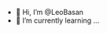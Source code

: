 - 👋 Hi, I’m @LeoBasan
- 🌱 I’m currently learning ...

<!---
LeoBasan/LeoBasan is a ✨ special ✨ repository because its `README.md` (this file) appears on your GitHub profile.
You can click the Preview link to take a look at your changes.
--->
